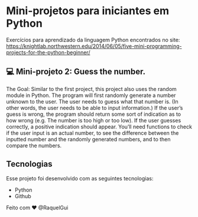 # Mini-projetos para iniciantes em Python 

Exercícios para aprendizado da linguagem Python encontrados no site: 
https://knightlab.northwestern.edu/2014/06/05/five-mini-programming-projects-for-the-python-beginner/


## 💻 Mini-projeto 2: Guess the number.

The Goal: Similar to the first project, this project also uses the random module in Python. The program will first randomly generate a number unknown to the user. The user needs to guess what that number is. (In other words, the user needs to be able to input information.) If the user’s guess is wrong, the program should return some sort of indication as to how wrong (e.g. The number is too high or too low). If the user guesses correctly, a positive indication should appear. You’ll need functions to check if the user input is an actual number, to see the difference between the inputted number and the randomly generated numbers, and to then compare the numbers.

## Tecnologias

Esse projeto foi desenvolvido com as seguintes tecnologias:

- Python
- Github


Feito com ♥ 
@RaquelGui
